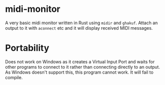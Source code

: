 # midi-monitor

A very basic midi monitor written in Rust using `midir` and `ghakuf`. Attach an output to it with `aconnect` etc and it will display received MIDI messages.

# Portability

Does not work on Windows as it creates a Virtual Input Port and waits for other programs to connect to it rather than connecting directly to an output. As Windows doesn't support this, this program cannot work. It will fail to compile.
